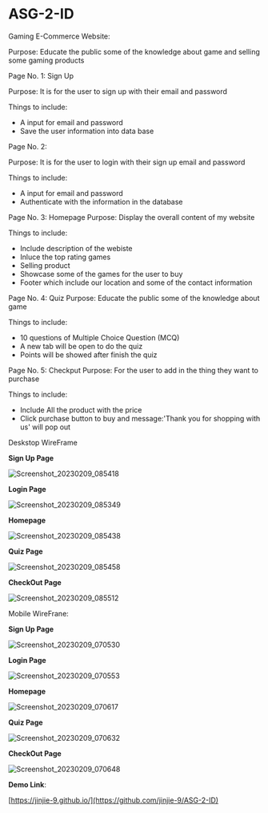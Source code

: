 
# ASG-2-ID

Gaming E-Commerce Website:

Purpose: Educate the public some of the knowledge about game and selling some gaming products

Page No. 1: Sign Up 

Purpose: It is for the user to sign up with their email and password

Things to include:

- A input for email and password
- Save the user information into data base

Page No. 2: 

Purpose: It is for the user to login with their sign up email and password

Things to include: 

- A input for email and password
- Authenticate with the information in the database


Page No. 3: Homepage
Purpose: Display the overall content of my website

Things to include:

- Include description of the webiste
- Inluce the top rating games
- Selling product
- Showcase some of the games for the user to buy
- Footer which include our location and some of the contact information


Page No. 4:  Quiz 
Purpose: Educate the public some of the knowledge about game

Things to include:

- 10 questions of Multiple Choice Question (MCQ)  
- A new tab will be open to do the quiz
- Points will be showed after finish the quiz


Page No. 5: Checkput
Purpose: For the user to add in the thing they want to purchase

Things to include:

- Include All the product with the price
- Click purchase button to buy and message:'Thank you for shopping with us' will pop out


Deskstop WireFrame

**Sign Up Page**

 ![Screenshot_20230209_085418](https://user-images.githubusercontent.com/115684616/217819261-98b0b3eb-cbf3-4994-9de9-2d527a33f55c.png)


**Login Page**

 ![Screenshot_20230209_085349](https://user-images.githubusercontent.com/115684616/217819290-de61f32b-fcf4-4feb-8d13-9ace4c14360b.png)

**Homepage**

 ![Screenshot_20230209_085438](https://user-images.githubusercontent.com/115684616/217847276-1f0db852-9f00-4993-9427-c10903affa65.png)

**Quiz Page**

 ![Screenshot_20230209_085458](https://user-images.githubusercontent.com/115684616/217819381-bae23f9d-ec08-496a-8b52-657a0175b2f3.png)

**CheckOut Page**

 ![Screenshot_20230209_085512](https://user-images.githubusercontent.com/115684616/217819443-3f564c81-7d6e-435a-be29-8e091625975d.png)
 

Mobile WireFrane:

**Sign Up Page**

 ![Screenshot_20230209_070530](https://user-images.githubusercontent.com/115684616/217796906-1ba2284e-03e6-4fb3-9868-e5dbe2b709ed.png)

**Login Page**

 ![Screenshot_20230209_070553](https://user-images.githubusercontent.com/115684616/217797033-deaa5b65-2042-4189-b98b-9fb9e93f8221.png)

**Homepage**

 ![Screenshot_20230209_070617](https://user-images.githubusercontent.com/115684616/217797989-13d3383b-9487-408d-825d-f276b71dc658.png)

**Quiz Page**

 ![Screenshot_20230209_070632](https://user-images.githubusercontent.com/115684616/217797579-5bdc2122-4bdc-4c17-a2db-d06df100759c.png)

**CheckOut Page**

 ![Screenshot_20230209_070648](https://user-images.githubusercontent.com/115684616/217797621-c653aad7-f81e-4368-818b-a73acca1d071.png)


**Demo Link**:

 [https://jinjie-9.github.io/](https://github.com/jinjie-9/ASG-2-ID)





